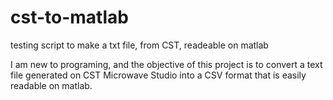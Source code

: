# cst-to-matlab
testing script to make a txt file, from CST, readeable on matlab

I am new to programing, and the objective of this project is to convert a text file generated on CST Microwave Studio into a CSV
format that is easily readable on matlab.
